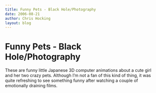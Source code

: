 ```yaml
---
title: Funny Pets - Black Hole/Photography
date: 2006-08-21
author: Chris Hocking
layout: blog
---
```

# Funny Pets - Black Hole/Photography

These are funny little Japanese 3D computer animations about a cute girl and her two crazy pets. Although I’m not a fan of this kind of thing, it was quite refreshing to see something funny after watching a couple of emotionally draining films.